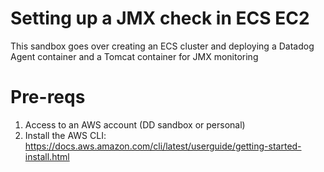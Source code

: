 # Setting up a JMX check in ECS EC2

This sandbox goes over creating an ECS cluster and deploying a Datadog Agent container and a Tomcat container for JMX monitoring

# Pre-reqs

1. Access to an AWS account (DD sandbox or personal)
2. Install the AWS CLI: https://docs.aws.amazon.com/cli/latest/userguide/getting-started-install.html 
